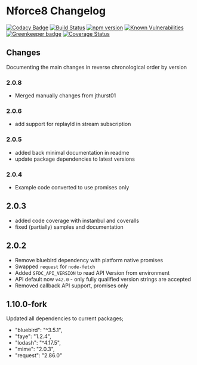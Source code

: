 # Nforce8 Changelog

[![Codacy Badge](https://api.codacy.com/project/badge/Grade/719bc9f8685247fc8fdac704e596ee67)](https://www.codacy.com/app/Stwissel/nforce8?utm_source=github.com&utm_medium=referral&utm_content=Stwissel/nforce8&utm_campaign=Badge_Grade)
[![Build Status](https://secure.travis-ci.org/Stwissel/nforce8.png)](https://travis-ci.org/Stwissel/nforce8)
[![npm version](https://badge.fury.io/js/nforce8.svg)](https://badge.fury.io/js/nforce8)
[![Known Vulnerabilities](https://snyk.io/test/github/Stwissel/nforce8/badge.svg?targetFile=package.json)](https://snyk.io/test/github/Stwissel/nforce8?targetFile=package.json)
[![Greenkeeper badge](https://badges.greenkeeper.io/Stwissel/nforce8.svg)](https://greenkeeper.io/)
[![Coverage Status](https://coveralls.io/repos/github/Stwissel/nforce8/badge.svg?branch=master)](https://coveralls.io/github/Stwissel/nforce8?branch=master)

## Changes

Documenting the main changes in reverse chronological order by version

### 2.0.8

- Merged manually changes from jthurst01

### 2.0.6

- add support for replayId in stream subscription

### 2.0.5

- added back minimal documentation in readme
- update package dependencies to latest versions

### 2.0.4

- Example code converted to use promises only

## 2.0.3

- added code coverage with instanbul and coveralls
- fixed (partially) samples and documentation

## 2.0.2

- Remove bluebird dependency with platform native promises
- Swapped `request` for `node-fetch`
- Added `SFDC_API_VERSION` to read API Version from environment
- API default now `v42.0` - only fully qualified version strings are accepted
- Removed callback API support, promises only

## 1.10.0-fork

Updated all dependencies to current packages;

- "bluebird": "^3.5.1",
- "faye": "1.2.4",
- "lodash": "^4.17.5",
- "mime": "2.0.3",
- "request": "2.86.0"
